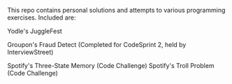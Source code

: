 This repo contains personal solutions and attempts to various programming exercises.
Included are:

Yodle's JuggleFest

Groupon's Fraud Detect (Completed for CodeSprint 2, held by InterviewStreet)

Spotify's Three-State Memory (Code Challenge)
Spotify's Troll Problem (Code Challenge)

